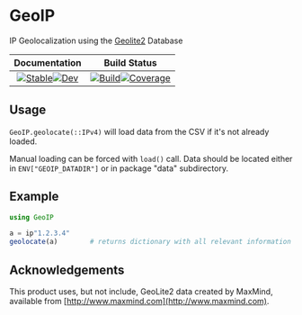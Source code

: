 # GeoIP

IP Geolocalization using the [Geolite2](https://dev.maxmind.com/geoip/geoip2/geolite2/) Database

|                                                                                                **Documentation**                                                                                                |                                                                                                                                        **Build Status**                                                                                                                                        |
|:---------------------------------------------------------------------------------------------------------------------------------------------------------------------------------------------------------------:|:----------------------------------------------------------------------------------------------------------------------------------------------------------------------------------------------------------------------------------------------------------------------------------------------:|
|   [![Stable](https://img.shields.io/badge/docs-stable-blue.svg)](https://JuliaWeb.github.io/GeoIP.jl/stable)[![Dev](https://img.shields.io/badge/docs-dev-blue.svg)](https://JuliaWeb.github.io/GeoIP.jl/dev)   |                       [![Build](https://github.com/JuliaWeb/GeoIP.jl/workflows/CI/badge.svg)](https://github.com/JuliaWeb/GeoIP.jl/actions)[![Coverage](https://codecov.io/gh/JuliaWeb/GeoIP.jl/branch/master/graph/badge.svg)](https://codecov.io/gh/JuliaWeb/GeoIP.jl)                       |

## Usage

`GeoIP.geolocate(::IPv4)` will load data from the CSV if it's
not already loaded.

Manual loading can be forced with `load()` call. Data should be located either in `ENV["GEOIP_DATADIR"]` or in package "data" subdirectory.

## Example

```julia
using GeoIP

a = ip"1.2.3.4"
geolocate(a)        # returns dictionary with all relevant information
```

## Acknowledgements
This product uses, but not include, GeoLite2 data created by MaxMind, available from
[http://www.maxmind.com](http://www.maxmind.com).
